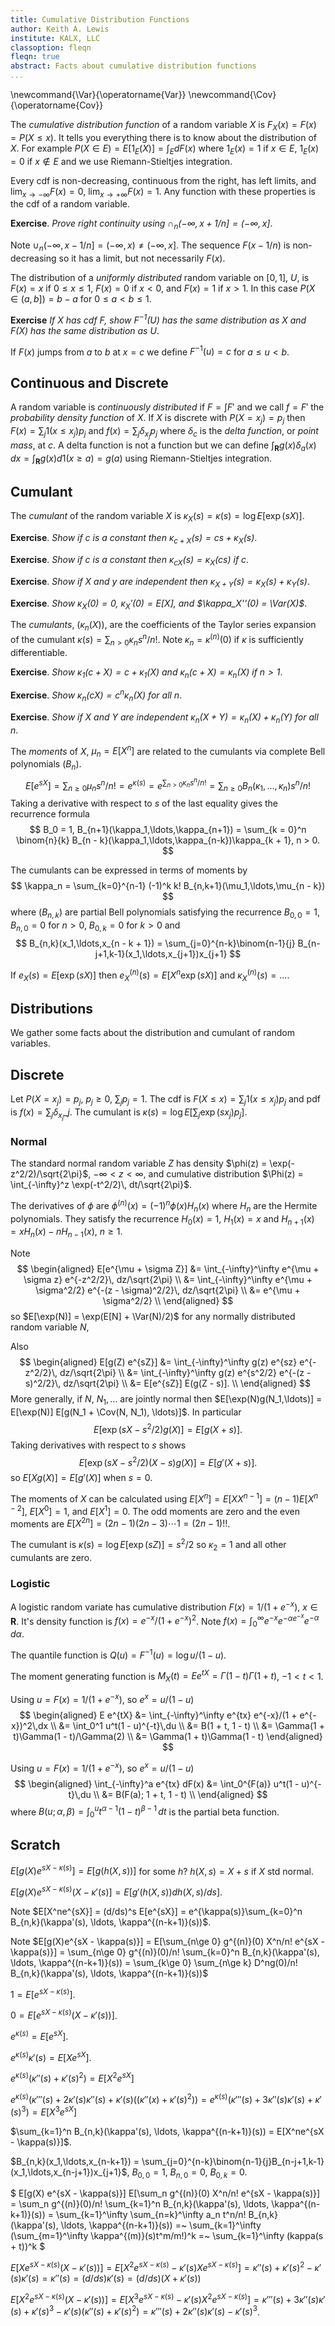 ```yaml
---
title: Cumulative Distribution Functions
author: Keith A. Lewis
institute: KALX, LLC
classoption: fleqn
fleqn: true
abstract: Facts about cumulative distribution functions
...
```


\newcommand{\Var}{\operatorname{Var}}
\newcommand{\Cov}{\operatorname{Cov}}

The _cumulative distribution function_ of a random variable $X$ is
$F_X(x) = F(x) = P(X\le x)$. It tells you everything there is to know
about the distribution of $X$.
For example $P(X\in E) = E[1_E(X)] = \int_E dF(x)$
where $1_E(x) = 1$ if $x\in E$, $1_E(x) = 0$ if $x\not\in E$ and we
use Riemann-Stieltjes integration.

Every cdf is non-decreasing, continuous from the right, has left limits, and
$\lim_{x\to-\infty}F(x) = 0$, $\lim_{x\to+\infty}F(x) = 1$.
Any function with these properties is the cdf of a random variable.

__Exercise__. _Prove right continuity using $\cap_n (-\infty, x + 1/n] = (-\infty, x]$_.

Note $\cup_n (-\infty,x - 1/n] = (-\infty,x) \not= (-\infty,x]$.
The sequence $F(x - 1/n)$ is non-decreasing so it has a limit, but not
necessarily $F(x)$.

The distribution of a _uniformly distributed_ random variable on $[0,1]$, $U$,
is $F(x) = x$ if $0\le x\le 1$, $F(x) = 0$ if $x < 0$, and $F(x) = 1$ if $x > 1$.
In this case $P(X\in(a, b]) = b - a$ for $0\le a < b\le 1$.

__Exercise__ _If $X$ has cdf $F$, show $F^{-1}(U)$ has the same distribution as $X$ and
$F(X)$ has the same distribution as $U$_.

If $F(x)$ jumps from $a$ to $b$ at $x = c$ we define $F^{-1}(u) = c$ for $a \le u < b$.

## Continuous and Discrete

A random variable is _continuously distributed_ if $F = \int F'$
and we call $f = F'$ the _probability density function_ of $X$.
If $X$ is discrete with $P(X = x_j) = p_j$ then
$F(x) = \sum_j 1(x\le x_j) p_j$ and $f(x) = \sum_j δ_{x_j} p_j$
where $δ_c$ is the _delta function_, or _point mass_, at $c$.
A delta function is not a function but we can define
$\int_{\bm{R}} g(x) \delta_a(x) \,dx = \int_{\bm{R}} g(x) d1(x \ge a) = g(a)$ using Riemann-Stieltjes integration.

## Cumulant

The _cumulant_ of the random variable $X$ is $\kappa_X(s) = \kappa(s) = \log E[\exp(s X)]$.

__Exercise__. _Show if $c$ is a constant then $\kappa_{c + X}(s) = cs + \kappa_X(s)$_.

__Exercise__. _Show if $c$ is a constant then $\kappa_{cX}(s) = \kappa_X(cs)$ if $c$_.

__Exercise__. _Show if $X$ and $y$ are independent then $\kappa_{X + Y}(s) = \kappa_X(s) + \kappa_Y(s)$_.

__Exercise__. _Show $\kappa_X(0) = 0$, $\kappa_X'(0) = E[X]$, and $\kappa_X''(0) = \Var(X)$_.

The _cumulants_, $(\kappa_n(X))$, are the coefficients of the Taylor series expansion of the cumulant
$\kappa(s) = \sum_{n > 0} \kappa_n s^n/n!$. Note $\kappa_n = \kappa^{(n)}(0)$ if $\kappa$ is
sufficiently differentiable.

__Exercise__. _Show $\kappa_1(c + X) = c + \kappa_1(X)$ and  $\kappa_n(c + X) = \kappa_n(X)$ if $n > 1$_.

__Exercise__. _Show $\kappa_n(cX) = c^n\kappa_n(X)$ for all $n$_.

__Exercise__. _Show if $X$ and $Y$ are independent $\kappa_n(X + Y) = \kappa_n(X) + \kappa_n(Y)$ for all $n$_.

The _moments_ of $X$, $\mu_n = E[X^n]$ are related
to the cumulants via complete Bell polynomials $(B_n)$.
$$
	E[e^{sX}] = \sum_{n\ge0} \mu_n s^n/n! = e^{\kappa(s)} = e^{\sum_{n>0} \kappa_n s^n/n!}
	= \sum_{n\ge0} B_n(\kappa_1,\ldots,\kappa_n) s^n/n!
$$
Taking a derivative with respect to $s$ of the last equality gives the recurrence formula
$$
	B_0 = 1, B_{n+1}(\kappa_1,\ldots,\kappa_{n+1})
		= \sum_{k = 0}^n \binom{n}{k} B_{n - k}(\kappa_1,\ldots,\kappa_{n-k})\kappa_{k + 1}, n > 0.
$$

The cumulants can be expressed in terms of moments by
$$
	\kappa_n = \sum_{k=0}^{n-1} (-1)^k k! B_{n,k+1}(\mu_1,\ldots,\mu_{n - k})
$$
where $(B_{n,k})$ are partial Bell polynomials satisfying the recurrence
$B_{0,0} = 1$, $B_{n,0} = 0$ for $n > 0$, $B_{0,k} = 0$ for $k > 0$ and
$$
	B_{n,k}(x_1,\ldots,x_{n - k + 1})
		= \sum_{j=0}^{n-k}\binom{n-1}{j} B_{n-j+1,k-1}(x_1,\ldots,x_{j+1})x_{j+1}
$$

If $e_X(s) = E[\exp(sX)]$ then $e_X^{(n)}(s) = E[X^n\exp(sX)]$ and
$\kappa_X^{(n)}(s) = ...$.

## Distributions

We gather some facts about the distribution and cumulant of random variables.

## Discrete

Let $P(X = x_j) = p_j$, $p_j\ge 0$, $\sum_j p_j = 1$.
The cdf is $F(X\le x) = \sum_j 1(x\le x_j) p_j$ and pdf is $f(x) = \sum_j \delta_{x_j} \_j$.
The cumulant is $\kappa(s) = \log E[\sum_j \exp(sx_j) p_j$].

### Normal

The standard normal random variable $Z$ has density $\phi(z) = \exp(-z^2/2)/\sqrt{2\pi}$,
$-\infty < z < \infty$,
and cumulative distribution $\Phi(z) = \int_{-\infty}^z \exp(-t^2/2)\, dt/\sqrt{2\pi}$.

The derivatives of $\phi$ are $\phi^{(n)}(x) = (-1)^n\phi(x)H_n(x)$ where $H_n$ are the
Hermite polynomials. They satisfy the recurrence $H_0(x) = 1$, $H_1(x) = x$ and
$H_{n+1}(x) = x H_n(x) - n H_{n-1}(x)$, $n\ge 1$.


Note 
$$
\begin{aligned}
E[e^{\mu + \sigma Z}] &= \int_{-\infty}^\infty e^{\mu + \sigma z} e^{-z^2/2}\, dz/\sqrt{2\pi} \\
	&= \int_{-\infty}^\infty e^{\mu + \sigma^2/2} e^{-(z - \sigma)^2/2}\, dz/\sqrt{2\pi} \\
	&= e^{\mu + \sigma^2/2} \\
\end{aligned}
$$
so $E[\exp(N)] = \exp(E[N] + \Var(N)/2)$ for any normally distributed random variable $N$,

Also
$$
\begin{aligned}
E[g(Z) e^{sZ}] &= \int_{-\infty}^\infty g(z) e^{sz} e^{-z^2/2}\, dz/\sqrt{2\pi} \\
	&= \int_{-\infty}^\infty g(z) e^{s^2/2} e^{-(z - s)^2/2}\, dz/\sqrt{2\pi} \\
	&= E[e^{sZ}] E(g(Z - s)]. \\
\end{aligned}
$$
More generally, if $N$, $N_1, \ldots$ are jointly normal then
$E[\exp(N)g(N_1,\ldots)] = E[\exp(N)] E[g(N_1 + \Cov(N, N_1), \ldots)]$.
In particular
$$
	E[\exp(s X - s^2/2)g(X)] = E[g(X + s)].
$$
Taking derivatives with respect to $s$ shows
$$
	E[\exp(s X - s^2/2)(X - s)g(X)] = E[g'(X + s)].
$$
so $E[X g(X)] = E[g'(X)]$ when $s = 0$.

The moments of $X$ can be calculated using
$E[X^n] = E[X X^{n-1}] = (n - 1)E[X^{n - 2}]$, $E[X^0] = 1$, and $E[X^1] = 0$.
The odd moments are zero and the even moments are $E[X^{2n}] = (2n - 1)(2n - 3)\cdots 1 = (2n - 1)!!$.

The cumulant is $\kappa(s) = \log E[\exp(sZ)] = s^2/2$ so $\kappa_2 = 1$ and all other
cumulants are zero.

### Logistic

A logistic random variate has cumulative distribution $F(x) = 1/(1 + e^{-x})$,
$x\in\mathbf{R}$.
It's density function is $f(x) = e^{-x}/(1 + e^{-x})^2$. Note
$f(x) = \int_0^\infty e^{-x} e^{-\alpha e^{-x}} e^{-\alpha}\,d\alpha$.

The quantile function is $Q(u) = F^{-1}(u) = \log u/(1-u)$.

The moment generating function is $M_X(t) = E e^{tX}
= \Gamma(1 - t)\Gamma(1 + t)$, $-1 < t < 1$.

Using $u = F(x) = 1/(1 + e^{-x})$, so $e^x = u/(1 - u)$
$$
\begin{aligned}
E e^{tX} &= \int_{-\infty}^\infty e^{tx} e^{-x}/(1 + e^{-x})^2\,dx \\
    &= \int_0^1 u^t(1 - u)^{-t}\,du \\
    &= B(1 + t, 1 - t) \\
    &= \Gamma(1 + t)\Gamma(1 - t)/\Gamma(2) \\
    &= \Gamma(1 + t)\Gamma(1 - t)
\end{aligned}
$$

Using $u = F(x) = 1/(1 + e^{-x})$, so $e^x = u/(1 - u)$
$$
\begin{aligned}
\int_{-\infty}^a e^{tx} dF(x)
    &= \int_0^{F(a)} u^t(1 - u)^{-t}\,du \\
    &= B(F(a); 1 + t, 1 - t) \\
\end{aligned}
$$
where $B(u;\alpha,\beta) = \int_0^u t^{\alpha-1}(1 - t)^{\beta - 1}\,dt$ is
the partial beta function.

## Scratch

$E[g(X)e^{s X - \kappa(s)}] = E[g(h(X,s))]$ for some $h$? $h(X,s) = X + s$ if $X$ std normal.

$E[g(X)e^{s X - \kappa(s)}(X - \kappa'(s)] = E[g'(h(X,s))dh(X,s)/ds]$.

Note $E[X^ne^{sX}] = (d/ds)^s E[e^{sX}]
= e^{\kappa(s)}\sum_{k=0}^n B_{n,k}(\kappa'(s), \ldots, \kappa^{(n-k+1)}(s))$.

Note $E[g(X)e^{sX - \kappa(s)}] = E[\sum_{n\ge 0} g^{(n)}(0) X^n/n! e^{sX - \kappa(s)}]
= \sum_{n\ge 0} g^{(n)}(0)/n! \sum_{k=0}^n B_{n,k}(\kappa'(s), \ldots, \kappa^{(n-k+1)}(s))
= \sum_{k\ge 0} \sum_{n\ge k} D^ng(0)/n! B_{n,k}(\kappa'(s), \ldots, \kappa^{(n-k+1)}(s))$

$1 = E[e^{sX - \kappa(s)}]$.

$0 = E[e^{s X - \kappa(s)}(X - \kappa'(s))]$.

$e^{\kappa(s)} = E[e^{sX}]$.

$e^{\kappa(s)}\kappa'(s) = E[Xe^{sX}]$.

$e^{\kappa(s)}(\kappa''(s) + \kappa'(s)^2) = E[X^2e^{sX}]$

$e^{\kappa(s)}(\kappa'''(s) + 2\kappa'(s)\kappa''(s) + \kappa'(s)((\kappa''(x) + \kappa'(s)^2))
= e^{\kappa(s)}(\kappa'''(s) + 3\kappa''(s)\kappa'(s) + \kappa'(s)^3) = E[X^3e^{sX}]$

$\sum_{k=1}^n B_{n,k}(\kappa'(s), \ldots, \kappa^{(n-k+1)}(s)) = E[X^ne^{sX - \kappa(s)}]$.

$B_{n,k}(x_1,\ldots,x_{n-k+1}) = \sum_{j=0}^{n-k}\binom{n-1}{j}B_{n-j+1,k-1}(x_1,\ldots,x_{n-j+1})x_{j+1}$,
$B_{0,0} = 1$, $B_{n,0} = 0$, $B_{0,k} = 0$.

$
E[g(X) e^{sX - \kappa(s)}]
E[\sum_n g^{(n)}(0) X^n/n! e^{sX - \kappa(s)}]
= \sum_n  g^{(n)}(0)/n! \sum_{k=1}^n B_{n,k}(\kappa'(s), \ldots, \kappa^{(n-k+1)}(s))
= \sum_{k=1}^\infty \sum_{n=k}^\infty a_n t^n/n!  B_{n,k}(\kappa'(s), \ldots, \kappa^{(n-k+1)}(s))
=~ \sum_{k=1}^\infty (\sum_{m=1}^\infty \kappa^{(m)}(s)t^m/m!)^k
=~ \sum_{k=1}^\infty (kappa(s + t))^k
$


$E[Xe^{s X - \kappa(s)}(X - \kappa'(s))]
=E[X^2e^{s X - \kappa(s)} - \kappa'(s)Xe^{s X - \kappa(s)}]
=\kappa''(s) + \kappa'(s)^2 - \kappa'(s)\kappa'(s) = \kappa''(s) = (d/ds)\kappa'(s) = (d/ds)(X + \kappa'(s))$

$E[X^2e^{s X - \kappa(s)}(X - \kappa'(s))]
=E[X^3e^{s X - \kappa(s)} - \kappa'(s)X^2e^{s X - \kappa(s)}]
=\kappa'''(s) + 3\kappa''(s)\kappa'(s) + \kappa'(s)^3 - \kappa'(s)(\kappa''(s) + \kappa'(s)^2)
=\kappa'''(s) + 2\kappa''(s)\kappa'(s) - \kappa'(s)^3$.
